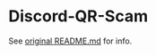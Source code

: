# Discord-QR-Scam

See [original README.md](https://github.com/NightfallGT/Discord-QR-Scam) for info.
